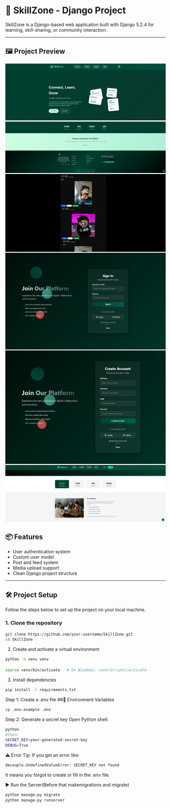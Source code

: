 # 🚀 SkillZone - Django Project

SkillZone is a Django-based web application built with Django 5.2.4 for learning, skill-sharing, or community interaction.

---


## 🖼️ Project Preview

![Home Page](preview_images/home.png)  
![Home Page](preview_images/home2.png)  
![Feed Page](preview_images/feed.png)  
![Login Page](preview_images/login.png)
![Login Page](preview_images/register.png)
![Login Page](preview_images/about.png)

## 📦 Features

- User authentication system
- Custom user model
- Post and feed system
- Media upload support
- Clean Django project structure

---

## 🛠️ Project Setup

Follow the steps below to set up the project on your local machine.

### 1. Clone the repository

```bash
git clone https://github.com/your-username/SkillZone.git
cd SkillZone
```

2. Create and activate a virtual environment
```bash
python -m venv venv

source venv/bin/activate   # On Windows: venv\Scripts\activate
```
3. Install dependencies
 ```bash
pip install -r requirements.txt
```

Step 1: Create a .env file
##🔧 Environment Variables
```bash
cp .env.example .env
```

Step 2: Generate a secret key
Open Python shell:
 ```bash
python
#then:
SECRET_KEY=your-generated-secret-key
DEBUG=True
```
⚠️ Error Tip:
If you get an error like:
```bash
decouple.UndefinedValueError: SECRET_KEY not found
```
It means you forgot to create or fill in the .env file.

▶️ Run the Server(Before that makemigrations and migrate)
```bash
python manage.py migrate
python manage.py runserver
```




